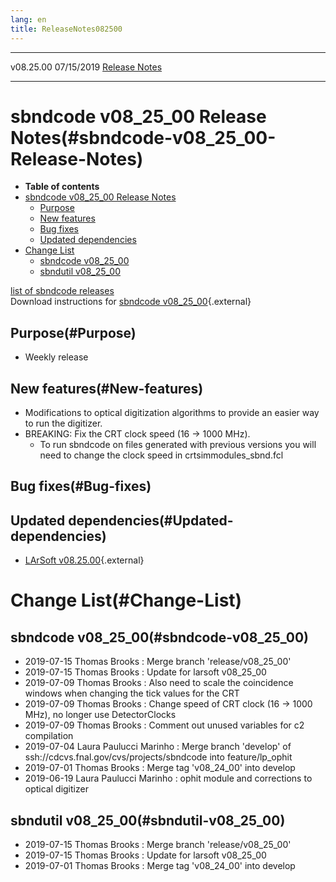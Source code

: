 ```yaml
---
lang: en
title: ReleaseNotes082500
---
```


  ----------- ------------ -- -- ------------------------------------------------------
  v08.25.00   07/15/2019         [Release Notes](ReleaseNotes082500.html)
  ----------- ------------ -- -- ------------------------------------------------------



sbndcode v08\_25\_00 Release Notes(#sbndcode-v08_25_00-Release-Notes)
======================================================================================

-   **Table of contents**
-   [sbndcode v08\_25\_00 Release
    Notes](#sbndcode-v08_25_00-Release-Notes)
    -   [Purpose](#Purpose)
    -   [New features](#New-features)
    -   [Bug fixes](#Bug-fixes)
    -   [Updated dependencies](#Updated-dependencies)
-   [Change List](#Change-List)
    -   [sbndcode v08\_25\_00](#sbndcode-v08_25_00)
    -   [sbndutil v08\_25\_00](#sbndutil-v08_25_00)

[list of sbndcode
releases](List_of_SBND_code_releases.html)\
Download instructions for [sbndcode
v08\_25\_00](http://scisoft.fnal.gov/scisoft/bundles/sbnd/v08_25_00/sbndcode-v08_25_00.html){.external}



Purpose(#Purpose)
----------------------------------

-   Weekly release



New features(#New-features)
--------------------------------------------

-   Modifications to optical digitization algorithms to provide an
    easier way to run the digitizer.
-   BREAKING: Fix the CRT clock speed (16 -\> 1000 MHz).
    -   To run sbndcode on files generated with previous versions you
        will need to change the clock speed in crtsimmodules\_sbnd.fcl



Bug fixes(#Bug-fixes)
--------------------------------------



Updated dependencies(#Updated-dependencies)
------------------------------------------------------------

-   [LArSoft
    v08.25.00](https://cdcvs.fnal.gov/redmine/projects/larsoft/wiki/ReleaseNotes082500){.external}



Change List(#Change-List)
==========================================



sbndcode v08\_25\_00(#sbndcode-v08_25_00)
----------------------------------------------------------

-   2019-07-15 Thomas Brooks : Merge branch \'release/v08\_25\_00\'
-   2019-07-15 Thomas Brooks : Update for larsoft v08\_25\_00
-   2019-07-09 Thomas Brooks : Also need to scale the coincidence
    windows when changing the tick values for the CRT
-   2019-07-09 Thomas Brooks : Change speed of CRT clock (16 -\> 1000
    MHz), no longer use DetectorClocks
-   2019-07-09 Thomas Brooks : Comment out unused variables for c2
    compilation
-   2019-07-04 Laura Paulucci Marinho : Merge branch \'develop\' of
    ssh://cdcvs.fnal.gov/cvs/projects/sbndcode into feature/lp\_ophit
-   2019-07-01 Thomas Brooks : Merge tag \'v08\_24\_00\' into develop
-   2019-06-19 Laura Paulucci Marinho : ophit module and corrections to
    optical digitizer



sbndutil v08\_25\_00(#sbndutil-v08_25_00)
----------------------------------------------------------

-   2019-07-15 Thomas Brooks : Merge branch \'release/v08\_25\_00\'
-   2019-07-15 Thomas Brooks : Update for larsoft v08\_25\_00
-   2019-07-01 Thomas Brooks : Merge tag \'v08\_24\_00\' into develop
